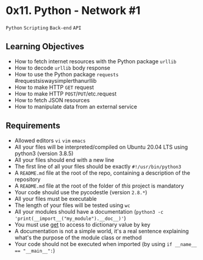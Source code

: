 # 0x11. Python - Network #1
`Python` `Scripting` `Back-end` `API`

## Learning Objectives
* How to fetch internet resources with the Python package `urllib`
* How to decode `urllib` body response
* How to use the Python package `requests` #requestsiswaysimplerthanurllib
* How to make HTTP `GET` request
* How to make HTTP `POST`/`PUT`/etc.request
* How to fetch JSON resources
* How to manipulate data from an external service

## Requirements
* Allowed editors `vi` `vim` `emacs`
* All your files will be interpreted/compiled on Ubuntu 20.04 LTS using python3 (version 3.8.5)
* All your files should end with a new line
* The first line of all your files should be exactly `#!/usr/bin/python3`
* A `README.md` file at the root of the repo, containing a description of the repository
* A `README.md` file at the root of the folder of *this* project is mandatory
* Your code should use the pycodestle (version `2.8.*`)
* All your files must be executable
* The length of your files will be tested using `wc`
* All your modules should have a documentation (`python3 -c 'print(__import__("my_module").__doc__)'`)
* You must use [get](https://docs.python.org/3.4/library/stdtypes.html#dict.get) to access to dictionary value by key
* A documentation is not a simple world, it's a real sentence explaining what's the purpose of the module class or method
* Your code should not be executed when imported (by using `if __name__ == "__main__":`)
